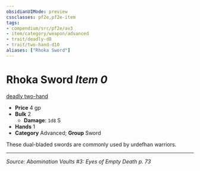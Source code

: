 ```yaml
---
obsidianUIMode: preview
cssclasses: pf2e,pf2e-item
tags:
- compendium/src/pf2e/av3
- item/category/weapon/advanced
- trait/deadly-d8
- trait/two-hand-d10
aliases: ["Rhoka Sword"]
---
```

# Rhoka Sword *Item 0*  
[deadly <d8>](rules/traits/deadly-d8.md "Deadly Weapon Trait")  [two-hand <d10>](rules/traits/two-hand-d10.md "Two-Hand Weapon Trait")  

- **Price** 4 gp
- **Bulk** 2
  - **Damage**: `1d8` S
- **Hands** 1
- **Category** Advanced; **Group** Sword 

These dual-bladed swords are commonly used by urdefhan warriors.


---
*Source: Abomination Vaults #3: Eyes of Empty Death p. 73*